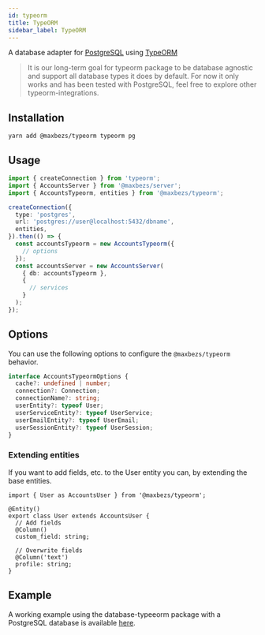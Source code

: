 ```yaml
---
id: typeorm
title: TypeORM
sidebar_label: TypeORM
---
```


A database adapter for [PostgreSQL](https://www.postgresql.org/) using [TypeORM](https://typeorm.io/)

> It is our long-term goal for typeorm package to be database agnostic and support all database types it does by default.
> For now it only works and has been tested with PostgreSQL, feel free to explore other typeorm-integrations.

## Installation

```
yarn add @maxbezs/typeorm typeorm pg
```

## Usage

```typescript
import { createConnection } from 'typeorm';
import { AccountsServer } from '@maxbezs/server';
import { AccountsTypeorm, entities } from '@maxbezs/typeorm';

createConnection({
  type: 'postgres',
  url: 'postgres://user@localhost:5432/dbname',
  entities,
}).then(() => {
  const accountsTypeorm = new AccountsTypeorm({
    // options
  });
  const accountsServer = new AccountsServer(
    { db: accountsTypeorm },
    {
      // services
    }
  );
});
```

## Options

You can use the following options to configure the `@maxbezs/typeorm` behavior.

```typescript
interface AccountsTypeormOptions {
  cache?: undefined | number;
  connection?: Connection;
  connectionName?: string;
  userEntity?: typeof User;
  userServiceEntity?: typeof UserService;
  userEmailEntity?: typeof UserEmail;
  userSessionEntity?: typeof UserSession;
}
```

### Extending entities

If you want to add fields, etc. to the User entity you can, by extending the base entities.

```tsx
import { User as AccountsUser } from '@maxbezs/typeorm';

@Entity()
export class User extends AccountsUser {
  // Add fields
  @Column()
  custom_field: string;

  // Overwrite fields
  @Column('text')
  profile: string;
}
```

## Example

A working example using the database-typeeorm package with a PostgreSQL database is available [here](https://github.com/accounts-js/accounts/tree/master/examples/graphql-server-typeorm-postgres).

